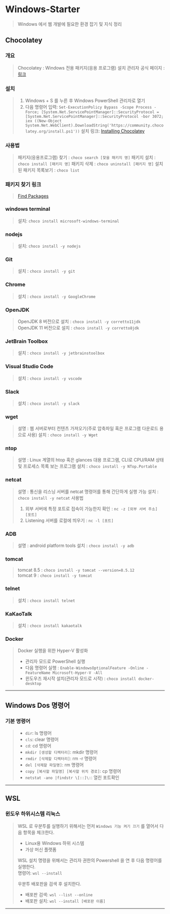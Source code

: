 # Windows-Starter
> Windows 에서 웹 개발에 필요한 환경 잡기 및 지식 정리

## Chocolatey
### 개요
> Chocolatey : Windows 전용 패키지(응용 프로그램) 설치 관리자
> 공식 페이지 : [링크](https://chocolatey.org)

### 설치
> 1. Windows + S 를 누른 후 Windows PowerShell 관리자로 열기   
> 2. 다음 명령어 입력: `Set-ExecutionPolicy Bypass -Scope Process -Force; [System.Net.ServicePointManager]::SecurityProtocol = [System.Net.ServicePointManager]::SecurityProtocol -bor 3072; iex ((New-Object System.Net.WebClient).DownloadString('https://community.chocolatey.org/install.ps1'))`
> 설치 링크: [Installing Chocolatey](https://chocolatey.org/install#install-with-cmdexe)

### 사용법
> 패키지(응용프로그램) 찾기 : `choco search [찾을 패키지 명]`
> 패키지 설치 : `choco install [패키지 명]`
> 패키지 삭제 : `choco uninstall [패키지 명]`
> 설치된 패키지 목록보기 : `choco list`

### 패키지 찾기 링크
> [Find Packages](https://community.chocolatey.org/packages)

### windows terminal
> 설치: `choco install microsoft-windows-terminal`

### nodejs
> 설치: `choco install -y nodejs`

### Git
> 설치 : `choco install -y git`

### Chrome
> 설치 : `choco install -y GoogleChrome`

### OpenJDK
> OpenJDK 8 버전으로 설치 : `choco install -y corretto11jdk`  
> OpenJDK 11 버전으로 설치 : `choco install -y corretto8jdk`  

### JetBrain Toolbox
> 설치 : `choco install -y jetbrainstoolbox`

### Visual Studio Code
> 설치 : `choco install -y vscode`

### Slack
> 설치 : `choco install -y slack`

### wget
> 설명 : 웹 서버로부터 컨텐츠 가져오기(주로 압축파일 혹은 프로그램 다운로드 용으로 사용)
> 설치 : `choco install -y Wget`

### ntop
> 설명 : Linux 계열의 htop 혹은 glances 대용 프로그램, CLI로 CPU/RAM 상태 및 프로세스 목록 보는 프로그램
> 설치 : `choco install -y NTop.Portable`

### netcat 
> 설명 : 통신을 리스닝 서버를 netcat 명령어를 통해 간단하게 실행 가능
> 설치 : `choco install -y netcat`
> 사용법  
> 1. 외부 서버에 특정 포트로 접속이 가능한지 확인 : `nc -z [외부 서버 주소] [포트]`
> 2. Listening 서버를 로컬에 띄우기 : `nc -l [포트]`

### ADB
> 설명 : android platform tools
> 설치 : `choco install -y adb`

### tomcat
> tomcat 8.5 : `choco install -y tomcat --version=8.5.12`  
> tomcat 9 : `choco install -y tomcat`  

### telnet
> 설치 : `choco install telnet`

### KaKaoTalk
> 설치 : `choco install kakaotalk`

### Docker
> Docker 실행을 위한 Hyper-V 활성화 
> * 관리자 모드로 PowerShell 실행
> * 다음 명령어 실행 : `Enable-WindowsOptionalFeature -Online -FeatureName Microsoft-Hyper-V -All`
> * 윈도우즈 재시작
> 설치(관리자 모드로 시작) : `choco install docker-desktop`

---

## Windows Dos 명령어 
### 기본 명령어
> * `dir`: ls 명령어  
> * `cls`: clear 명령어  
> * `cd`: cd 명령어  
> * `mkdir [생성할 디렉터리]`: mkdir 명령어  
> * `rmdir [삭제할 디렉터리]`: rm -r 명령어  
> * `del [삭제할 파일명]`: rm 명령어
> * `copy [복사할 파일명] [복사할 위치 경로]`: cp 명령어  
> * `netstat -ano |findstr \[::]\:`: 열린 포트확인 

---

## WSL
### 윈도우 하위시스템 리눅스
> WSL 로 우분투를 실행하기 위해서는 먼저 `Windows 기능 켜기 끄기` 를 열어서 다음 항목을 체크한다.  
> * Linux용 Windows 하위 시스템
> * 가상 머신 플랫폼
> 
> WSL 설치 명령을 위해서는 관리자 권한의 Powershell 을 연 후 다음 명령어를 실행한다.     
> 명령어: `wsl --install`  
> 
> 우분투 배포판을 검색 후 설치한다.
> * 배포판 검색: `wsl --list --online`
> * 배포판 설치: `wsl --install [배포판 이름]`

---

